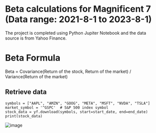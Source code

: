 # Beta calculations for Magnificent 7 (Data range: 2021-8-1 to 2023-8-1)
The project is completed using Python Jupiter Notebook and the data source is from Yahoo Finance. 
# Beta Formula
Beta = Covariance(Return of the stock, Return of the market) / Variance(Return of the market)
​
## Retrieve data
```
symbols = ["AAPL", "AMZN", "GOOG", "META", "MSFT", "NVDA", "TSLA"]
market_symbol = '^GSPC'  # S&P 500 index symbol
stock_data = yf.download(symbols, start=start_date, end=end_date)
print(stock_data)
```
![image](https://github.com/raynachen2023/Finance_Beta-calculation/assets/128624675/fdf22a9f-cf89-46c8-827b-8e21f40cff09)


